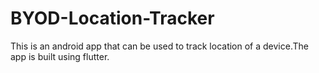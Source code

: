 # BYOD-Location-Tracker
This is an android app that can be used to track location of a device.The app is built using flutter.
